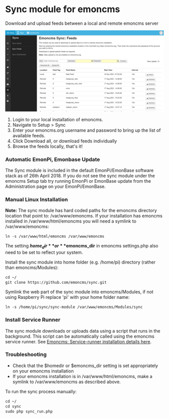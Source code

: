 # Sync module for emoncms

Download and upload feeds between a local and remote emoncms server

![syncmodule.png](syncmodule.png)

1. Login to your local installation of emoncms.
2. Navigate to Setup > Sync
3. Enter your emoncms.org username and password to bring up the list of available feeds.
4. Click Download all, or download feeds individually
5. Browse the feeds locally, that's it!

### Automatic EmonPi, Emonbase Update

The Sync module is included in the default EmonPi/EmonBase software stack as of 26th April 2018. If you do not see the sync module under the emoncms Setup tab try running EmonPi or EmonBase update from the Administration page on your EmonPi/EmonBase.

### Manual Linux Installation

**Note:** The sync module has hard coded paths for the emoncms directory location that point to: /var/www/emoncms. If your installation has emoncms installed in /var/www/html/emoncms you will need a symlink to /var/www/emoncms:

    ln -s /var/www/html/emoncms /var/www/emoncms
    
The setting **$home_dir** or **$emoncms_dir** in emoncms settings.php also need to be set to reflect your system.    

Install the sync module into home folder (e.g. /home/pi) directory (rather than emoncms/Modules):

    cd ~/
    git clone https://github.com/emoncms/sync.git

Symlink the web part of the sync module into emoncms/Modules, if not using Raspberry Pi replace 'pi' with your home folder name:

    ln -s /home/pi/sync/sync-module /var/www/emoncms/Modules/sync
    
### Install Service Runner

The sync module downloads or uploads data using a script that runs in the background. This script can be automatically called using the emoncms service runner. See [Emoncms: Service-runner installation details here](https://github.com/emoncms/emoncms/blob/master/scripts/services/install-service-runner-update.md).

### Troubleshooting

- Check that the $homedir or $emoncms_dir setting is set appropriately on your emoncms installation
- If your emoncms installation is in /var/www/html/emoncms, make a symlink to /var/www/emoncms as described above.

To run the sync process manually:

    cd ~/
    cd sync
    sudo php sync_run.php
